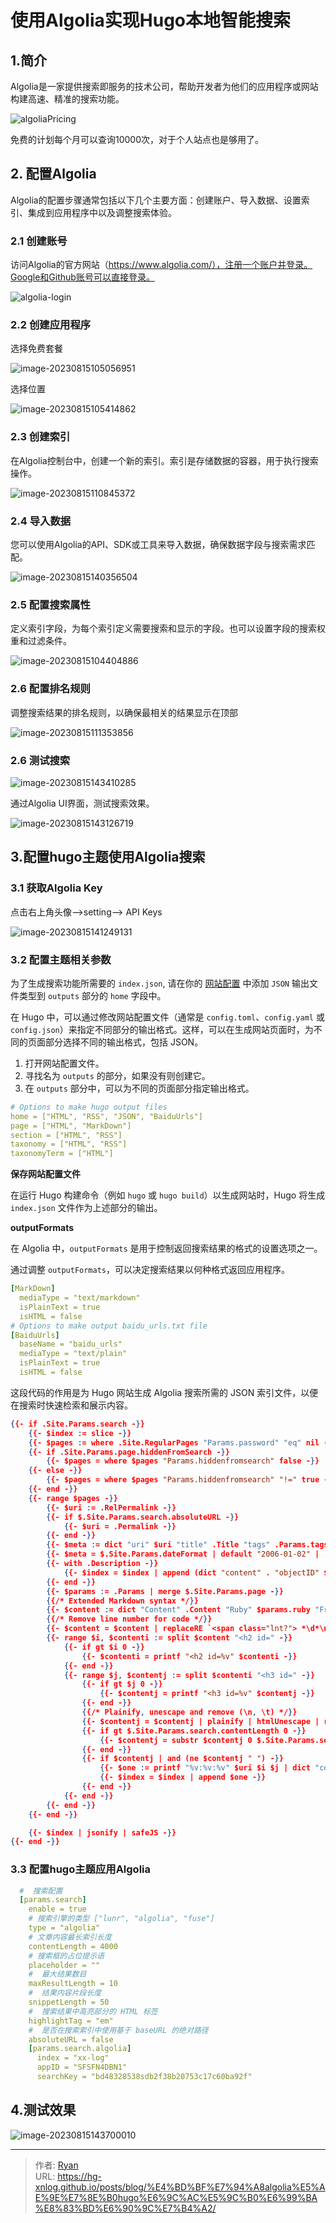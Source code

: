 # 使用Algolia实现Hugo本地智能搜索









## 1.简介



Algolia是一家提供搜索即服务的技术公司，帮助开发者为他们的应用程序或网站构建高速、精准的搜索功能。



![algoliaPricing](https://cdn1.ryanxin.live/image-20230815102738980.png)



免费的计划每个月可以查询10000次，对于个人站点也是够用了。



## 2. 配置Algolia



Algolia的配置步骤通常包括以下几个主要方面：创建账户、导入数据、设置索引、集成到应用程序中以及调整搜索体验。



### 2.1 创建账号

访问Algolia的官方网站（https://www.algolia.com/），注册一个账户并登录。Google和Github账号可以直接登录。



![algolia-login](https://cdn1.ryanxin.live/image-20230815104008760.png)



### 2.2 创建应用程序

选择免费套餐

![image-20230815105056951](https://cdn1.ryanxin.live/image-20230815105056951.png)



选择位置

![image-20230815105414862](https://cdn1.ryanxin.live/image-20230815105414862.png)





### 2.3 创建索引

在Algolia控制台中，创建一个新的索引。索引是存储数据的容器，用于执行搜索操作。

![image-20230815110845372](https://cdn1.ryanxin.live/image-20230815110845372.png)





### 2.4 导入数据

您可以使用Algolia的API、SDK或工具来导入数据，确保数据字段与搜索需求匹配。

![image-20230815140356504](https://cdn1.ryanxin.live/image-20230815140356504.png)



### 2.5 配置搜索属性

定义索引字段，为每个索引定义需要搜索和显示的字段。也可以设置字段的搜索权重和过滤条件。

![image-20230815104404886](https://cdn1.ryanxin.live/image-20230815104404886.png)



### 2.6 配置排名规则

调整搜索结果的排名规则，以确保最相关的结果显示在顶部

![image-20230815111353856](https://cdn1.ryanxin.live/image-20230815111353856.png)



### 2.6 测试搜索

![image-20230815143410285](https://cdn1.ryanxin.live/image-20230815143410285.png)

通过Algolia UI界面，测试搜索效果。

![image-20230815143126719](https://cdn1.ryanxin.live/image-20230815143126719.png)





## 3.配置hugo主题使用Algolia搜索



### 3.1 获取Algolia Key

点击右上角头像—>setting—> API Keys

![image-20230815141249131](https://cdn1.ryanxin.live/image-20230815141249131.png)



### 3.2 配置主题相关参数



为了生成搜索功能所需要的 `index.json`, 请在你的 [网站配置](https://hugoloveit.com/zh-cn/theme-documentation-basics/#site-configuration) 中添加 `JSON` 输出文件类型到 `outputs` 部分的 `home` 字段中。





在 Hugo 中，可以通过修改网站配置文件（通常是 `config.toml`、`config.yaml` 或 `config.json`）来指定不同部分的输出格式。这样，可以在生成网站页面时，为不同的页面部分选择不同的输出格式，包括 JSON。

1. 打开网站配置文件。
2. 寻找名为 `outputs` 的部分，如果没有则创建它。
3. 在 `outputs` 部分中，可以为不同的页面部分指定输出格式。

```yaml
# Options to make hugo output files
home = ["HTML", "RSS", "JSON", "BaiduUrls"]
page = ["HTML", "MarkDown"]
section = ["HTML", "RSS"]
taxonomy = ["HTML", "RSS"]
taxonomyTerm = ["HTML"]
```



**保存网站配置文件**

在运行 Hugo 构建命令（例如 `hugo` 或 `hugo build`）以生成网站时，Hugo 将生成 `index.json` 文件作为上述部分的输出。





**outputFormats**

在 Algolia 中，`outputFormats` 是用于控制返回搜索结果的格式的设置选项之一。

通过调整 `outputFormats`，可以决定搜索结果以何种格式返回应用程序。

```yaml
[MarkDown]
  mediaType = "text/markdown"
  isPlainText = true
  isHTML = false
# Options to make output baidu_urls.txt file
[BaiduUrls]
  baseName = "baidu_urls"
  mediaType = "text/plain"
  isPlainText = true
  isHTML = false
```





这段代码的作用是为 Hugo 网站生成 Algolia 搜索所需的 JSON 索引文件，以便在搜索时快速检索和展示内容。

```json
{{- if .Site.Params.search -}}
    {{- $index := slice -}}
    {{- $pages := where .Site.RegularPages "Params.password" "eq" nil -}}
    {{- if .Site.Params.page.hiddenFromSearch -}}
        {{- $pages = where $pages "Params.hiddenfromsearch" false -}}
    {{- else -}}
        {{- $pages = where $pages "Params.hiddenfromsearch" "!=" true -}}
    {{- end -}}
    {{- range $pages -}}
        {{- $uri := .RelPermalink -}}
        {{- if $.Site.Params.search.absoluteURL -}}
            {{- $uri = .Permalink -}}
        {{- end -}}
        {{- $meta := dict "uri" $uri "title" .Title "tags" .Params.tags "categories" .Params.categories -}}
        {{- $meta = $.Site.Params.dateFormat | default "2006-01-02" | .PublishDate.Format | dict "date" | merge $meta -}}
        {{- with .Description -}}
            {{- $index = $index | append (dict "content" . "objectID" $uri | merge $meta) -}}
        {{- end -}}
        {{- $params := .Params | merge $.Site.Params.page -}}
        {{/* Extended Markdown syntax */}}
        {{- $content := dict "Content" .Content "Ruby" $params.ruby "Fraction" $params.fraction "Fontawesome" $params.fontawesome | partial "function/content.html" -}}
        {{/* Remove line number for code */}}
        {{- $content = $content | replaceRE `<span class="lnt?"> *\d*\n?</span>` "" -}}
        {{- range $i, $contenti := split $content "<h2 id=" -}}
            {{- if gt $i 0 -}}
                {{- $contenti = printf "<h2 id=%v" $contenti -}}
            {{- end -}}
            {{- range $j, $contentj := split $contenti "<h3 id=" -}}
                {{- if gt $j 0 -}}
                    {{- $contentj = printf "<h3 id=%v" $contentj -}}
                {{- end -}}
                {{/* Plainify, unescape and remove (\n, \t) */}}
                {{- $contentj = $contentj | plainify | htmlUnescape | replaceRE `[\n\t ]+` " " -}}
                {{- if gt $.Site.Params.search.contentLength 0 -}}
                    {{- $contentj = substr $contentj 0 $.Site.Params.search.contentLength -}}
                {{- end -}}
                {{- if $contentj | and (ne $contentj " ") -}}
                    {{- $one := printf "%v:%v:%v" $uri $i $j | dict "content" $contentj "objectID" | merge $meta -}}
                    {{- $index = $index | append $one -}}
                {{- end -}}
            {{- end -}}
        {{- end -}}
    {{- end -}}

    {{- $index | jsonify | safeJS -}}
{{- end -}}

```





### 3.3 配置hugo主题应用Algolia

```yaml
  #  搜索配置
  [params.search]
    enable = true
    # 搜索引擎的类型 ["lunr", "algolia", "fuse"]
    type = "algolia"
    # 文章内容最长索引长度
    contentLength = 4000
    # 搜索框的占位提示语
    placeholder = ""
    #  最大结果数目
    maxResultLength = 10
    #  结果内容片段长度
    snippetLength = 50
    #  搜索结果中高亮部分的 HTML 标签
    highlightTag = "em"
    #  是否在搜索索引中使用基于 baseURL 的绝对路径
    absoluteURL = false
    [params.search.algolia]
      index = "xx-log"
      appID = "SFSFN4DBN1"
      searchKey = "bd48328538sdb2f38b20753c17c60ba92f"
```







## 4.测试效果

![image-20230815143700010](https://cdn1.ryanxin.live/image-20230815143700010.png)

---

> 作者: [Ryan](https://github.com/ryanxin7)  
> URL: https://hg-xnlog.github.io/posts/blog/%E4%BD%BF%E7%94%A8algolia%E5%AE%9E%E7%8E%B0hugo%E6%9C%AC%E5%9C%B0%E6%99%BA%E8%83%BD%E6%90%9C%E7%B4%A2/  

